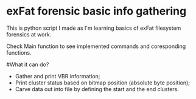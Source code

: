 # exFat forensic basic info gathering
This is python script I made as I'm learning basics of exFat filesystem forensics at work.

Check Main function to see implemented commands and coresponding functions.

#What it can do?
* Gather and print VBR information;
* Print cluster status based on bitmap position (absolute byte position);
* Carve data out into file by defining the start and the end clusters.
